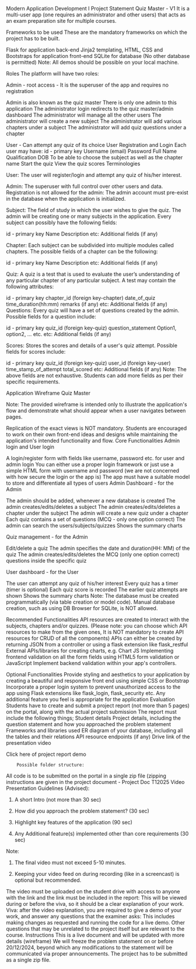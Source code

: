 Modern Application Development I
Project Statement
Quiz Master - V1
It is a multi-user app (one requires an administrator and other users) that acts as an exam preparation site for multiple courses.

Frameworks to be used
These are the mandatory frameworks on which the project has to be built.


Flask for application back-end
Jinja2 templating, HTML, CSS and Bootstraps for application front-end
SQLite for database (No other database is permitted)
Note: All demos should be possible on your local machine.

Roles
The platform will have two roles:


Admin - root access - It is the superuser of the app and requires no registration

Admin is also known as the quiz master
There is only one admin to this application
The administrator login redirects to the quiz master/admin dashboard
The administrator will manage all the other users
The administrator will create a new subject
The administrator will add various chapters under a subject
The administrator will add quiz questions under a chapter

User - Can attempt any quiz of its choice
User Registration and Login
Each user may have:
id - primary key
Username (email)
Password
Full Name
Qualification
DOB
To be able to choose the subject as well as the chapter name
Start the quiz
View the quiz scores
Terminologies

User: The user will register/login and attempt any quiz of his/her interest.


Admin: The superuser with full control over other users and data. Registration is not allowed for the admin: The admin account must pre-exist in the database when the application is initialized.


Subject: The field of study in which the user wishes to give the quiz. The admin will be creating one or many subjects in the application. Every subject can possibly have the following fields:


id - primary key
Name
Description
etc: Additional fields (if any)

Chapter: Each subject can be subdivided into multiple modules called chapters. The possible fields of a chapter can be the following:

id - primary key
Name
Description
etc: Additional fields (if any)

Quiz: A quiz is a test that is used to evaluate the user’s understanding of any particular chapter of any particular subject. A test may contain the following attributes:


id - primary key
chapter_id (foreign key-chapter)
date_of_quiz
time_duration(hh:mm)
remarks (if any)
etc: Additional fields (if any)
Questions: Every quiz will have a set of questions created by the admin. Possible fields for a question include:

id - primary key
quiz_id (foreign key-quiz)
question_statement
Option1, option2, … etc.
etc: Additional fields (if any)

Scores: Stores the scores and details of a user's quiz attempt. Possible fields for scores include:

id - primary key
quiz_id (foreign key-quiz)
user_id (foreign key-user)
time_stamp_of_attempt
total_scored
etc: Additional fields (if any)
Note: The above fields are not exhaustive. Students can add more fields as per their specific requirements.

Application Wireframe
Quiz Master

 


Note:
The provided wireframe is intended only to illustrate the application's flow and demonstrate what should appear when a user navigates between pages.

Replication of the exact views is NOT mandatory.
Students are encouraged to work on their own front-end ideas and designs while maintaining the application's intended functionality and flow.
Core Functionalities
Admin login and User login

A login/register form with fields like username, password etc. for user and admin login
You can either use a proper login framework or just use a simple HTML form with username and password (we are not concerned with how secure the login or the app is)
The app must have a suitable model to store and differentiate all types of users
Admin Dashboard - for the Admin

The admin should be added, whenever a new database is created
The admin creates/edits/deletes a subject
The admin creates/edits/deletes a chapter under the subject
The admin will create a new quiz under a chapter
Each quiz contains a set of questions (MCQ - only one option correct)
The admin can search the users/subjects/quizzes
Shows the summary charts

Quiz management - for the Admin

Edit/delete a quiz
The admin specifies the date and duration(HH: MM) of the quiz
The admin creates/edits/deletes the MCQ (only one option correct) questions inside the specific quiz

User dashboard - for the User

The user can attempt any quiz of his/her interest
Every quiz has a timer (timer is optional)
Each quiz score is recorded
The earlier quiz attempts are shown
Shows the summary charts
Note: The database must be created programmatically (via table creation or model code). Manual database creation, such as using DB Browser for SQLite, is NOT allowed.

Recommended Functionalities
API resources are created to interact with the subjects, chapters and/or quizzes. (Please note: you can choose which API resources to make from the given ones, It is NOT mandatory to create API resources for CRUD of all the components)
APIs can either be created by returning JSON from a controller or using a flask extension like flask_restful
External APIs/libraries for creating charts, e.g. Chart JS
Implementing frontend validation on all the form fields using HTML5 form validation or JavaScript
Implement backend validation within your app's controllers.

Optional Functionalities
Provide styling and aesthetics to your application by creating a beautiful and responsive front end using simple CSS or Bootstrap
Incorporate a proper login system to prevent unauthorized access to the app using Flask extensions like flask_login, flask_security etc.
Any additional feature you feel is appropriate for the application
Evaluation
Students have to create and submit a project report (not more than 5 pages) on the portal, along with the actual project submission
The report must include the following things;
Student details
Project details, including the question statement and how you approached the problem statement
Frameworks and libraries used
ER diagram of your database, including all the tables and their relations
API resource endpoints (if any)
Drive link of the presentation video

Click here of project report demo


        Possible folder structure:





All code is to be submitted on the portal in a single zip file (zipping instructions are given in the project document - Project Doc T12025
Video Presentation Guidelines (Advised):
1. A short Intro (not more than 30 sec)

2. How did you approach the problem statement? (30 sec)

3. Highlight key features of the application (90 sec)

4. Any Additional feature(s) implemented other than core requirements (30 sec)

Note:

1. The final video must not exceed 5-10 minutes.

2. Keeping your video feed on during recording (like in a screencast) is optional but recommended.


The video must be uploaded on the student drive with access to anyone with the link and the link must be included in the report:
This will be viewed during or before the viva, so it should be a clear explanation of your work.
Viva: after the video explanation, you are required to give a demo of your work, and answer any questions that the examiner asks:
This includes making changes as requested and running the code for a live demo.
Other questions that may be unrelated to the project itself but are relevant to the course.
Instructions
This is a live document and will be updated with more details (wireframe)
We will freeze the problem statement on or before 20/12/2024, beyond which any modifications to the statement will be communicated via proper announcements.
The project has to be submitted as a single zip file.
